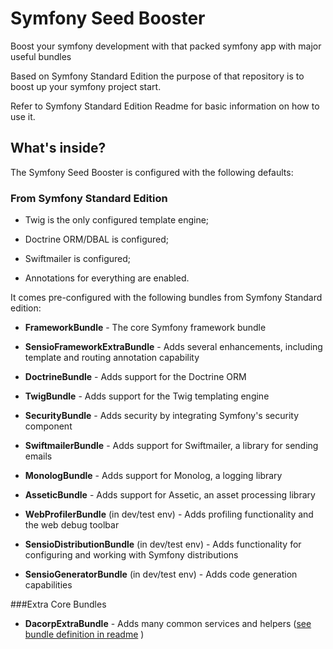 Symfony Seed Booster
====================
Boost your symfony development with that packed symfony app with major useful bundles

Based on Symfony Standard Edition the purpose of that repository is to boost up your symfony project start.

Refer to Symfony Standard Edition Readme for basic information on how to use it.

What's inside?
---------------

The Symfony Seed Booster is configured with the following defaults:

### From Symfony Standard Edition
  * Twig is the only configured template engine;

  * Doctrine ORM/DBAL is configured;

  * Swiftmailer is configured;

  * Annotations for everything are enabled.

It comes pre-configured with the following bundles from Symfony Standard edition:

  * **FrameworkBundle** - The core Symfony framework bundle

  * **SensioFrameworkExtraBundle** - Adds several enhancements, including template and routing annotation capability

  * **DoctrineBundle** - Adds support for the Doctrine ORM

  * **TwigBundle** - Adds support for the Twig templating engine

  * **SecurityBundle** - Adds security by integrating Symfony's security component

  * **SwiftmailerBundle** - Adds support for Swiftmailer, a library for sending emails

  * **MonologBundle** - Adds support for Monolog, a logging library

  * **AsseticBundle** - Adds support for Assetic, an asset processing library

  * **WebProfilerBundle** (in dev/test env) - Adds profiling functionality and the web debug toolbar

  * **SensioDistributionBundle** (in dev/test env) - Adds functionality for configuring and working with Symfony distributions

  * **SensioGeneratorBundle** (in dev/test env) - Adds code generation capabilities

###Extra Core Bundles

  * **DacorpExtraBundle** - Adds many common services and helpers ([see bundle definition in readme](https://github.com/HouseOfAgile/dacorp-extra-bundle) )
